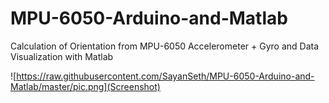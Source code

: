 # MPU-6050-Arduino-and-Matlab
Calculation of Orientation from MPU-6050 Accelerometer + Gyro and Data Visualization with Matlab

![https://raw.githubusercontent.com/SayanSeth/MPU-6050-Arduino-and-Matlab/master/pic.png](Screenshot)
